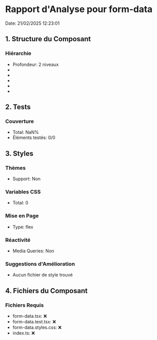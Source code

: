 # Rapport d'Analyse pour form-data

Date: 21/02/2025 12:23:01

## 1. Structure du Composant

### Hiérarchie

- Profondeur: 2 niveaux
- <https>
- <https>
- <https>
- <https>
- <reference>

## 2. Tests

### Couverture

- Total: NaN%
- Éléments testés: 0/0

## 3. Styles

### Thèmes

- Support: Non

### Variables CSS

- Total: 0

### Mise en Page

- Type: flex

### Réactivité

- Media Queries: Non

### Suggestions d'Amélioration

- Aucun fichier de style trouvé

## 4. Fichiers du Composant

### Fichiers Requis

- form-data.tsx: ❌
- form-data.test.tsx: ❌
- form-data.styles.css: ❌
- index.ts: ❌
